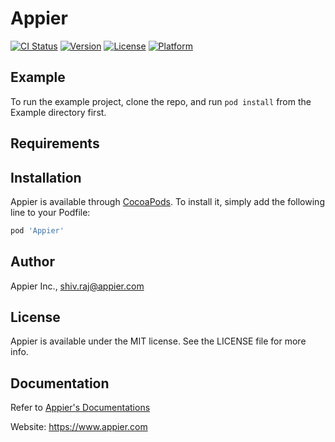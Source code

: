 # Appier

[![CI Status](https://img.shields.io/travis/appier/Appier.svg?style=flat)](https://travis-ci.org/appier/Appier)
[![Version](https://img.shields.io/cocoapods/v/Appier.svg?style=flat)](https://cocoapods.org/pods/Appier)
[![License](https://img.shields.io/cocoapods/l/Appier.svg?style=flat)](https://cocoapods.org/pods/Appier)
[![Platform](https://img.shields.io/cocoapods/p/Appier.svg?style=flat)](https://cocoapods.org/pods/Appier)

## Example

To run the example project, clone the repo, and run `pod install` from the Example directory first.

## Requirements

## Installation

Appier is available through [CocoaPods](https://cocoapods.org). To install
it, simply add the following line to your Podfile:


```ruby
pod 'Appier'
```

## Author

Appier Inc., shiv.raj@appier.com

## License

Appier is available under the MIT license. See the LICENSE file for more info.

## Documentation

Refer to [Appier's Documentations](https://docs.aiqua.appier.com)

Website: https://www.appier.com